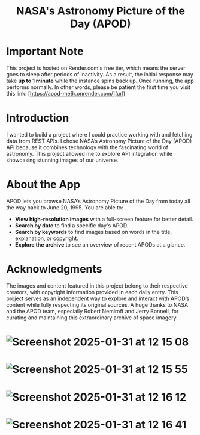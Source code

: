 <h1 align="center">
  NASA's Astronomy Picture of the Day (APOD)
</h1>

# Important Note
This project is hosted on Render.com's free tier, which means the server goes to sleep after periods of inactivity. As a result, the initial response may take **up to 1 minute** while the instance spins back up. Once running, the app performs normally. In other words, please be patient the first time you visit this link: [https://apod-me6r.onrender.com/](url)

# Introduction
I wanted to build a project where I could practice working with and fetching data from REST APIs. I chose NASA’s Astronomy Picture of the Day (APOD) API because it combines technology with the fascinating world of astronomy. This project allowed me to explore API integration while showcasing stunning images of our universe.

# About the App
APOD lets you browse NASA’s Astronomy Picture of the Day from today all the way back to June 20, 1995. You are able to:

- **View high-resolution images** with a full-screen feature for better detail.
- **Search by date** to find a specific day's APOD.
- **Search by keywords** to find images based on words in the title, explanation, or copyright.
- **Explore the archive** to see an overview of recent APODs at a glance.

# Acknowledgments
The images and content featured in this project belong to their respective creators, with copyright information provided in each daily entry. This project serves as an independent way to explore and interact with APOD’s content while fully respecting its original sources. A huge thanks to NASA and the APOD team, especially Robert Nemiroff and Jerry Bonnell, for curating and maintaining this extraordinary archive of space imagery.


# ![Screenshot 2025-01-31 at 12 15 08](https://github.com/user-attachments/assets/747eab7e-0015-431d-80be-510f8fc0b173)
# ![Screenshot 2025-01-31 at 12 15 55](https://github.com/user-attachments/assets/2720adfd-3671-426b-9340-2373b7441428)
# ![Screenshot 2025-01-31 at 12 16 12](https://github.com/user-attachments/assets/0fcc6fd3-3ac2-4660-aace-4b29b9edd612)
# ![Screenshot 2025-01-31 at 12 16 41](https://github.com/user-attachments/assets/74169cd1-26f1-41c3-8ae8-732574f2ac0d)
